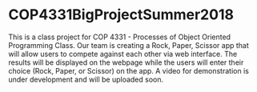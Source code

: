 # COP4331BigProjectSummer2018

This is a class project for COP 4331 - Processes of Object Oriented Programming Class. Our team is creating a Rock, Paper, Scissor app that will allow users to compete against each other via web interface. The results will be displayed on the webpage while the users will enter their choice (Rock, Paper, or Scissor) on the app. A video for demonstration is under development and will be uploaded soon. 
